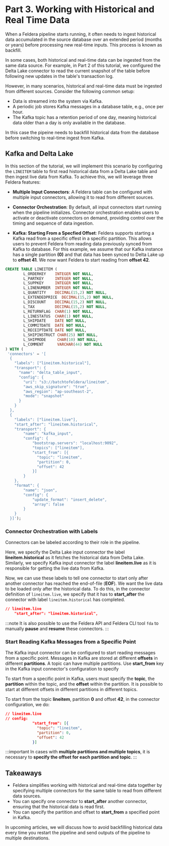 # Part 3. Working with Historical and Real Time Data

When a Feldera pipeline starts running, it often needs to ingest historical data
accumulated in the source database over an extended period (months or years)
before processing new real-time inputs. This process is known as backfill.

In some cases, both historical and real-time data can be ingested from the same
data source. For example, in Part 2 of this tutorial, we configured the
Delta Lake connector to read the current snapshot of the table before following
new updates in the table's transaction log.

However, in many scenarios, historical and real-time data must be ingested from
different sources. Consider the following common setup:

- Data is streamed into the system via Kafka.
- A periodic job stores Kafka messages in a database table, e.g., once per hour.
- The Kafka topic has a retention period of one day, meaning historical data older
  than a day is only available in the database.

In this case the pipeine needs to backfill historical data from the database
before switching to real-time ingest from Kafka.

## Kafka and Delta Lake

In this section of the tutorial, we will implement this scenario by configuring
the `LINEITEM` table to first read historical data from a Delta Lake table and
then ingest live data from Kafka. To achieve this, we will leverage three Feldera
features:

- **Multiple Input Connectors**: A Feldera table can be configured with multiple
  input connectors, allowing it to read from different sources.

- **Connector Orchestration**: By default, all input connectors start running
  when the pipeline initializes. Connector orchestration enables users to
  activate or deactivate connectors on demand, providing control over the timing
  and sequence of data ingestion.

- **Kafka: Starting From a Specfied Offset**: Feldera supports starting a Kafka
  read from a specific offest in a specific partition. This allows users to
  prevent Feldera from reading data previously synced from Kafka to database.
  For this example, we assume that our Kafka instance has a single partition
  **(0)** and that data has been synced to Delta Lake up to **offset 41**.
  We now want Feldera to start reading from **offset 42**.

```sql
CREATE TABLE LINEITEM (
        L_ORDERKEY    INTEGER NOT NULL,
        L_PARTKEY     INTEGER NOT NULL,
        L_SUPPKEY     INTEGER NOT NULL,
        L_LINENUMBER  INTEGER NOT NULL,
        L_QUANTITY    DECIMAL(15,2) NOT NULL,
        L_EXTENDEDPRICE  DECIMAL(15,2) NOT NULL,
        L_DISCOUNT    DECIMAL(15,2) NOT NULL,
        L_TAX         DECIMAL(15,2) NOT NULL,
        L_RETURNFLAG  CHAR(1) NOT NULL,
        L_LINESTATUS  CHAR(1) NOT NULL,
        L_SHIPDATE    DATE NOT NULL,
        L_COMMITDATE  DATE NOT NULL,
        L_RECEIPTDATE DATE NOT NULL,
        L_SHIPINSTRUCT CHAR(25) NOT NULL,
        L_SHIPMODE     CHAR(10) NOT NULL,
        L_COMMENT      VARCHAR(44) NOT NULL
) WITH (
 'connectors' = '[
  {
    "labels": ["lineitem.historical"],
    "transport": {
      "name": "delta_table_input",
      "config": {
        "uri": "s3://batchtofeldera/lineitem",
        "aws_skip_signature": "true",
        "aws_region": "ap-southeast-2",
        "mode": "snapshot"
      }
    }
  },
  {
    "labels": ["lineitem.live"],
    "start_after": "lineitem.historical",
    "transport": {
        "name": "kafka_input",
        "config": {
            "bootstrap.servers": "localhost:9092",
            "topics": ["lineitem"],
            "start_from": [{
              "topic": "lineitem",
              "partition": 0,
              "offset": 42
            }]
        }
    },
    "format": {
        "name": "json",
        "config": {
            "update_format": "insert_delete",
            "array": false
        }
    }
  }]');
```

### Connector Orchestration with Labels

Connectors can be labeled according to their role in the pipeline.

Here, we specify the Delta Lake input connector the label **lineitem.historical**
as it fetches the historical data from Delta Lake. Similarly, we specify Kafka input
connector the label **lineitem.live** as it is responsible for getting the
live data from Kafka.

Now, we can use these labels to tell one connector to start only after another connector has
reached the end-of-file (**EOF**). We want the live data to be loaded only after
the historical data. To do this, in the connector definition of `lineitem.live`, we specify
that it has to **start_after** the connector with label `lineitem.historical` has completed.

```json
// lineitem.live
    "start_after": "lineitem.historical",
```

:::note
It is also possible to use the Feldera API and Feldera CLI tool `fda` to manually **pause** and **resume**
these connectors.
:::

### Start Reading Kafka Messages from a Specific Point

The Kafka input connector can be configured to start reading messages from a specific point.
Messages in Kafka are stored at different **offsets** in different **partitions**. A topic can
have multiple partitions. Use **start_from** key in the Kafka input connector's configuration
to specify

To start from a specific point in Kafka, users must specify the **topic**,
the **partition** within the topic, and the **offset** within the partition. It is possible to
start at different offsets in different partitions in different topics.

To start from the topic **lineitem**, partition **0** and offset **42**, in the connector configuration, we do:

```json
// lineitem.live
// config:
            "start_from": [{
              "topic": "lineitem",
              "partition": 0,
              "offset": 42
            }]
```

:::important
In cases with **multiple partitions and multiple topics**, it is necessary to
**specify the offset for each partition and topic**.
:::


## Takeaways

- Feldera simplifies working with historical and real-time data together by specifying multiple
  connectors for the same table to read from different data sources.
- You can specify one connector to **start_after** another connector, ensuring that the
  historical data is read first.
- You can specify the partition and offset to **start_from** a specified point in Kafka.

In upcoming articles, we will discuss how to avoid backfilling historical data every time you
restart the pipeline and send outputs of the pipeline to multiple destinations.
